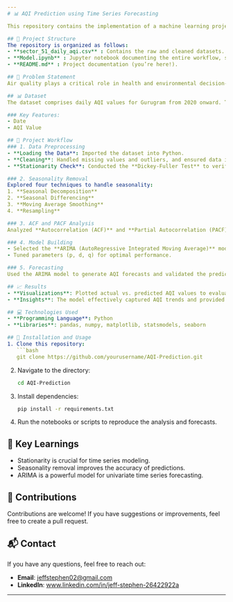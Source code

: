 ```yaml
---  
# 📊 AQI Prediction using Time Series Forecasting  

This repository contains the implementation of a machine learning project aimed at forecasting the Air Quality Index (AQI) of Gurugram from 2020 to the present. The project employs time series analysis techniques to clean, analyze, and model the data for accurate predictions.  

## 📁 Project Structure  
The repository is organized as follows:  
- **sector_51_daily_aqi.csv** : Contains the raw and cleaned datasets.  
- **Model.ipynb** : Jupyter notebook documenting the entire workflow, scripts for data cleaning, feature engineering, and model building.  
- **README.md** : Project documentation (you’re here!).  

## 📝 Problem Statement  
Air quality plays a critical role in health and environmental decision-making. Predicting AQI helps in proactive planning and mitigation of air pollution effects. This project aims to forecast AQI values using historical data from 2020 to the present, employing time series models to uncover trends, seasonality, and other patterns.  

## 📊 Dataset  
The dataset comprises daily AQI values for Gurugram from 2020 onward. The data was acquired from reliable sources, cleaned, and preprocessed for analysis.  

### Key Features:  
- Date  
- AQI Value  

## 🚀 Project Workflow  
### 1. Data Preprocessing  
- **Loading the Data**: Imported the dataset into Python.  
- **Cleaning**: Handled missing values and outliers, and ensured data integrity.  
- **Stationarity Check**: Conducted the **Dickey-Fuller Test** to verify stationarity. While the mean and variance were constant, seasonality was evident in the data.  

### 2. Seasonality Removal  
Explored four techniques to handle seasonality:  
1. **Seasonal Decomposition**  
2. **Seasonal Differencing**  
3. **Moving Average Smoothing**  
4. **Resampling**  

### 3. ACF and PACF Analysis  
Analyzed **Autocorrelation (ACF)** and **Partial Autocorrelation (PACF)** plots to determine lag values and relationships in the data.  

### 4. Model Building  
- Selected the **ARIMA (AutoRegressive Integrated Moving Average)** model based on the data analysis.  
- Tuned parameters (p, d, q) for optimal performance.  

### 5. Forecasting  
Used the ARIMA model to generate AQI forecasts and validated the predictions using appropriate metrics.  

## 📈 Results  
- **Visualizations**: Plotted actual vs. predicted AQI values to evaluate model performance.  
- **Insights**: The model effectively captured AQI trends and provided actionable forecasts.  

## 💻 Technologies Used  
- **Programming Language**: Python  
- **Libraries**: pandas, numpy, matplotlib, statsmodels, seaborn  

## 🔧 Installation and Usage  
1. Clone this repository:  
   ```bash  
   git clone https://github.com/yourusername/AQI-Prediction.git  
   ```  
2. Navigate to the directory:  
   ```bash  
   cd AQI-Prediction  
   ```  
3. Install dependencies:  
   ```bash  
   pip install -r requirements.txt  
   ```  
4. Run the notebooks or scripts to reproduce the analysis and forecasts.  

## 🌟 Key Learnings  
- Stationarity is crucial for time series modeling.  
- Seasonality removal improves the accuracy of predictions.  
- ARIMA is a powerful model for univariate time series forecasting.  

## 🤝 Contributions  
Contributions are welcome! If you have suggestions or improvements, feel free to create a pull request.  

## 📬 Contact  
If you have any questions, feel free to reach out:  
- **Email**: jeffstephen02@gmail.com  
- **LinkedIn**: www.linkedin.com/in/jeff-stephen-26422922a  

---
```

